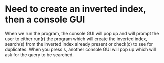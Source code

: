 # Need to create an inverted index, then a console GUI
When we run the program, the console GUI will pop up and will prompt the user to either run(r) the program which will create the inverted index, search(s) from the inverted index already present or check(c) to see for duplicates. When you press s, another console GUI will pop up which will ask for the query to be searched.
